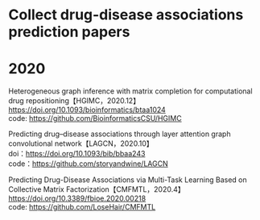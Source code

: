 # Collect drug-disease associations  prediction papers

# 2020
Heterogeneous graph inference with matrix completion for computational drug repositioning【HGIMC，2020.12】  
https://doi.org/10.1093/bioinformatics/btaa1024   
code: https://github.com/BioinformaticsCSU/HGIMC     

Predicting drug–disease associations through layer attention graph convolutional network【LAGCN，2020.10】  
doi：https://doi.org/10.1093/bib/bbaa243  
code：https://github.com/storyandwine/LAGCN

Predicting Drug-Disease Associations via Multi-Task Learning Based on Collective Matrix Factorization【CMFMTL，2020.4】  
https://doi.org/10.3389/fbioe.2020.00218   
code: https://github.com/LoseHair/CMFMTL       


